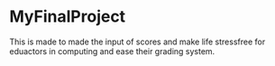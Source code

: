 # MyFinalProject
This is made to made the input of scores and make life stressfree for eduactors in computing and ease their grading system.
